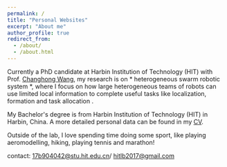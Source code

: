 ```yaml
---
permalink: /
title: "Personal Websites"
excerpt: "About me"
author_profile: true
redirect_from: 
  - /about/
  - /about.html
---
```


Currently a PhD candidate at Harbin Institution of Technology (HIT) with Prof. [Changhong Wang](http://homepage.hit.edu.cn/wangch), my research is on * heterogeneous swarm robotic system *, where I focus on how large heterogeneous teams of robots can use limited local information to complete useful tasks like localization, formation and task allocation . 

My Bachelor's degree is from Harbin Institution of Technology (HIT) in Harbin, China. A more detailed personal data can be found in my [CV](files/CV_BoLiu.pdf).

Outside of the lab, I love spending time doing some sport, like playing aeromodelling, hiking, playing tennis and marathon!

contact: 17b904042@stu.hit.edu.cn/ hitlb2017@gmail.com
